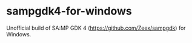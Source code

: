 sampgdk4-for-windows
====================

Unofficial build of SA:MP GDK 4 (https://github.com/Zeex/sampgdk) for Windows.
